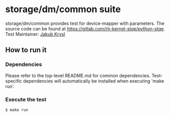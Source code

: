 # storage/dm/common suite
storage/dm/common provides test for device-mapper with parameters. The source
code can be found at https://gitlab.com/rh-kernel-stqe/python-stqe.
Test Maintainer: [Jakub Krysl](mailto:jkrysl@redhat.com)

## How to run it

### Dependencies
Please refer to the top-level README.md for common dependencies. Test-specific
dependencies will automatically be installed when executing 'make run'.

### Execute the test
```bash
$ make run
```
